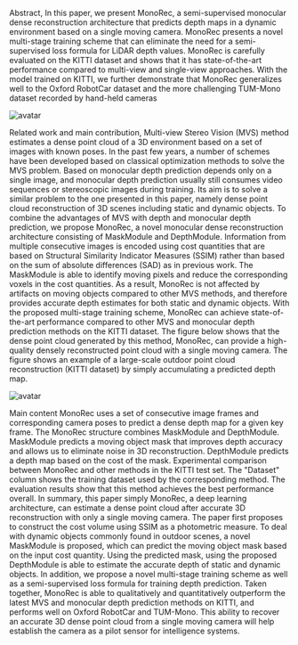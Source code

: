 Abstract, In this paper, we present MonoRec, a semi-supervised monocular dense reconstruction architecture that predicts depth maps in a dynamic environment based on a single moving camera. MonoRec presents a novel multi-stage training scheme that can eliminate the need for a semi-supervised loss formula for LiDAR depth values. MonoRec is carefully evaluated on the KITTI dataset and shows that it has state-of-the-art performance compared to multi-view and single-view approaches. With the model trained on KITTI, we further demonstrate that MonoRec generalizes well to the Oxford RobotCar dataset and the more challenging TUM-Mono dataset recorded by hand-held cameras 

 ![avatar]( 20210113174749723.png) 

 Related work and main contribution, Multi-view Stereo Vision (MVS) method estimates a dense point cloud of a 3D environment based on a set of images with known poses. In the past few years, a number of schemes have been developed based on classical optimization methods to solve the MVS problem. Based on monocular depth prediction depends only on a single image, and monocular depth prediction usually still consumes video sequences or stereoscopic images during training. Its aim is to solve a similar problem to the one presented in this paper, namely dense point cloud reconstruction of 3D scenes including static and dynamic objects. To combine the advantages of MVS with depth and monocular depth prediction, we propose MonoRec, a novel monocular dense reconstruction architecture consisting of MaskModule and DepthModule. Information from multiple consecutive images is encoded using cost quantities that are based on Structural Similarity Indicator Measures (SSIM) rather than based on the sum of absolute differences (SAD) as in previous work. The MaskModule is able to identify moving pixels and reduce the corresponding voxels in the cost quantities. As a result, MonoRec is not affected by artifacts on moving objects compared to other MVS methods, and therefore provides accurate depth estimates for both static and dynamic objects. With the proposed multi-stage training scheme, MonoRec can achieve state-of-the-art performance compared to other MVS and monocular depth prediction methods on the KITTI dataset. The figure below shows that the dense point cloud generated by this method, MonoRec, can provide a high-quality densely reconstructed point cloud with a single moving camera. The figure shows an example of a large-scale outdoor point cloud reconstruction (KITTI dataset) by simply accumulating a predicted depth map. 

 ![avatar]( 20210113174858278.png) 

 Main content MonoRec uses a set of consecutive image frames and corresponding camera poses to predict a dense depth map for a given key frame. The MonoRec structure combines MaskModule and DepthModule. MaskModule predicts a moving object mask that improves depth accuracy and allows us to eliminate noise in 3D reconstruction. DepthModule predicts a depth map based on the cost of the mask. Experimental comparison between MonoRec and other methods in the KITTI test set. The "Dataset" column shows the training dataset used by the corresponding method. The evaluation results show that this method achieves the best performance overall. In summary, this paper simply MonoRec, a deep learning architecture, can estimate a dense point cloud after accurate 3D reconstruction with only a single moving camera. The paper first proposes to construct the cost volume using SSIM as a photometric measure. To deal with dynamic objects commonly found in outdoor scenes, a novel MaskModule is proposed, which can predict the moving object mask based on the input cost quantity. Using the predicted mask, using the proposed DepthModule is able to estimate the accurate depth of static and dynamic objects. In addition, we propose a novel multi-stage training scheme as well as a semi-supervised loss formula for training depth prediction. Taken together, MonoRec is able to qualitatively and quantitatively outperform the latest MVS and monocular depth prediction methods on KITTI, and performs well on Oxford RobotCar and TUM-Mono. This ability to recover an accurate 3D dense point cloud from a single moving camera will help establish the camera as a pilot sensor for intelligence systems. 

